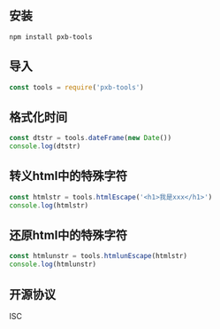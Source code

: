 ## 安装
```
npm install pxb-tools
```

## 导入

```js
const tools = require('pxb-tools')

```

## 格式化时间
```js
const dtstr = tools.dateFrame(new Date())
console.log(dtstr)
```

## 转义html中的特殊字符
```js
const htmlstr = tools.htmlEscape('<h1>我是xxx</h1>')
console.log(htmlstr)
```

## 还原html中的特殊字符
```js
const htmlunstr = tools.htmlunEscape(htmlstr)
console.log(htmlunstr)
```

## 开源协议
ISC
